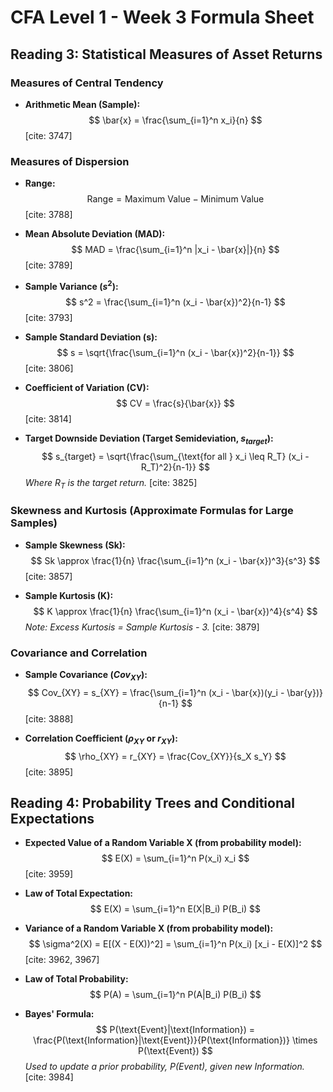 # CFA Level 1 - Week 3 Formula Sheet

## Reading 3: Statistical Measures of Asset Returns

### Measures of Central Tendency

* **Arithmetic Mean (Sample):**
    $$
    \bar{x} = \frac{\sum_{i=1}^n x_i}{n}
    $$
    [cite: 3747]

### Measures of Dispersion

* **Range:**
    $$
    \text{Range} = \text{Maximum Value} - \text{Minimum Value}
    $$
    [cite: 3788]

* **Mean Absolute Deviation (MAD):**
    $$
    MAD = \frac{\sum_{i=1}^n |x_i - \bar{x}|}{n}
    $$
    [cite: 3789]

* **Sample Variance ($s^2$):**
    $$
    s^2 = \frac{\sum_{i=1}^n (x_i - \bar{x})^2}{n-1}
    $$
    [cite: 3793]

* **Sample Standard Deviation (s):**
    $$
    s = \sqrt{\frac{\sum_{i=1}^n (x_i - \bar{x})^2}{n-1}}
    $$
    [cite: 3806]

* **Coefficient of Variation (CV):**
    $$
    CV = \frac{s}{\bar{x}}
    $$
    [cite: 3814]

* **Target Downside Deviation (Target Semideviation, $s_{target}$):**
    $$
    s_{target} = \sqrt{\frac{\sum_{\text{for all } x_i \leq R_T} (x_i - R_T)^2}{n-1}}
    $$
    *Where $R_T$ is the target return.* [cite: 3825]

### Skewness and Kurtosis (Approximate Formulas for Large Samples)

* **Sample Skewness (Sk):**
    $$
    Sk \approx \frac{1}{n} \frac{\sum_{i=1}^n (x_i - \bar{x})^3}{s^3}
    $$
    [cite: 3857]

* **Sample Kurtosis (K):**
    $$
    K \approx \frac{1}{n} \frac{\sum_{i=1}^n (x_i - \bar{x})^4}{s^4}
    $$
    *Note: Excess Kurtosis = Sample Kurtosis - 3.* [cite: 3879]

### Covariance and Correlation

* **Sample Covariance ($Cov_{XY}$):**
    $$
    Cov_{XY} = s_{XY} = \frac{\sum_{i=1}^n (x_i - \bar{x})(y_i - \bar{y})}{n-1}
    $$
    [cite: 3888]

* **Correlation Coefficient ($\rho_{XY}$ or $r_{XY}$):**
    $$
    \rho_{XY} = r_{XY} = \frac{Cov_{XY}}{s_X s_Y}
    $$
    [cite: 3895]

## Reading 4: Probability Trees and Conditional Expectations

* **Expected Value of a Random Variable X (from probability model):**
    $$
    E(X) = \sum_{i=1}^n P(x_i) x_i
    $$
    [cite: 3959]

* **Law of Total Expectation:**
    $$
    E(X) = \sum_{i=1}^n E(X|B_i) P(B_i)
    $$

* **Variance of a Random Variable X (from probability model):**
    $$
    \sigma^2(X) = E[(X - E(X))^2] = \sum_{i=1}^n P(x_i) [x_i - E(X)]^2
    $$
    [cite: 3962, 3967]

* **Law of Total Probability:**
    $$
    P(A) = \sum_{i=1}^n P(A|B_i) P(B_i)
    $$

* **Bayes' Formula:**
    $$
    P(\text{Event}|\text{Information}) = \frac{P(\text{Information}|\text{Event})}{P(\text{Information})} \times P(\text{Event})
    $$
    *Used to update a prior probability, P(Event), given new Information.* [cite: 3984]